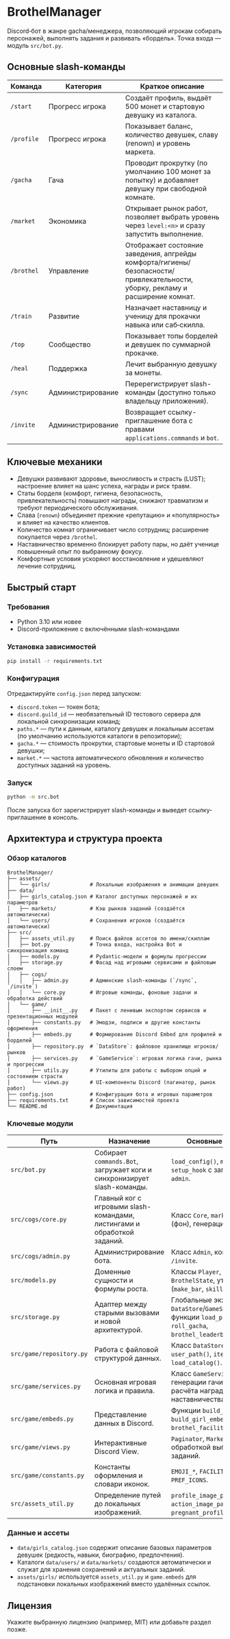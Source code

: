 # BrothelManager

Discord‑бот в жанре gacha/менеджера, позволяющий игрокам собирать персонажей, выполнять задания и развивать «бордель». Точка входа — модуль `src/bot.py`.

## Основные slash-команды

| Команда | Категория | Краткое описание |
| --- | --- | --- |
| `/start` | Прогресс игрока | Создаёт профиль, выдаёт 500 монет и стартовую девушку из каталога. |
| `/profile` | Прогресс игрока | Показывает баланс, количество девушек, славу (renown) и уровень маркета. |
| `/gacha` | Гача | Проводит прокрутку (по умолчанию 100 монет за попытку) и добавляет девушку при свободной комнате. |
| `/market` | Экономика | Открывает рынок работ, позволяет выбрать уровень через `level:<n>` и сразу запустить выполнение. |
| `/brothel` | Управление | Отображает состояние заведения, апгрейды комфорта/гигиены/безопасности/привлекательности, уборку, рекламу и расширение комнат. |
| `/train` | Развитие | Назначает наставницу и ученицу для прокачки навыка или саб‑скилла. |
| `/top` | Сообщество | Показывает топы борделей и девушек по суммарной прокачке. |
| `/heal` | Поддержка | Лечит выбранную девушку за монеты. |
| `/sync` | Администрирование | Перерегистрирует slash-команды (доступно только владельцу приложения). |
| `/invite` | Администрирование | Возвращает ссылку-приглашение бота с правами `applications.commands` и `bot`. |

## Ключевые механики

- Девушки развивают здоровье, выносливость и страсть (LUST); настроение влияет на шанс успеха, награды и риск травм.
- Статы борделя (комфорт, гигиена, безопасность, привлекательность) повышают награды, снижают травматизм и требуют периодического обслуживания.
- Слава (`renown`) объединяет прежние «репутацию» и «популярность» и влияет на качество клиентов.
- Количество комнат ограничивает число сотрудниц; расширение покупается через `/brothel`.
- Наставничество временно блокирует работу пары, но даёт ученице повышенный опыт по выбранному фокусу.
- Комфортные условия ускоряют восстановление и удешевляют лечение сотрудниц.

## Быстрый старт

### Требования

- Python 3.10 или новее
- Discord-приложение с включёнными slash-командами

### Установка зависимостей

```bash
pip install -r requirements.txt
```

### Конфигурация

Отредактируйте `config.json` перед запуском:

- `discord.token` — токен бота;
- `discord.guild_id` — необязательный ID тестового сервера для локальной синхронизации команд;
- `paths.*` — пути к данным, каталогу девушек и локальным ассетам (по умолчанию используются каталоги в репозитории);
- `gacha.*` — стоимость прокрутки, стартовые монеты и ID стартовой девушки;
- `market.*` — частота автоматического обновления и количество доступных заданий на уровень.

### Запуск

```bash
python -m src.bot
```

После запуска бот зарегистрирует slash-команды и выведет ссылку-приглашение в консоль.

## Архитектура и структура проекта

### Обзор каталогов

```
BrothelManager/
├── assets/
│   └── girls/             # Локальные изображения и анимации девушек
├── data/
│   ├── girls_catalog.json # Каталог доступных персонажей и их параметров
│   ├── markets/           # Кэш рынков заданий (создаётся автоматически)
│   └── users/             # Сохранения игроков (создаётся автоматически)
├── src/
│   ├── assets_util.py     # Поиск файлов ассетов по имени/скиллам
│   ├── bot.py             # Точка входа, настройка Bot и синхронизация команд
│   ├── models.py          # Pydantic-модели и формулы прогрессии
│   ├── storage.py         # Фасад над игровыми сервисами и файловым слоем
│   ├── cogs/
│   │   ├── admin.py       # Админские slash-команды (`/sync`, `/invite`)
│   │   └── core.py        # Игровые команды, фоновые задачи и обработка действий
│   └── game/
│       ├── __init__.py    # Пакет с ленивым экспортом сервисов и презентационных модулей
│       ├── constants.py   # Эмодзи, подписи и другие константы оформления
│       ├── embeds.py      # Формирование Discord Embed для профилей и борделей
│       ├── repository.py  # `DataStore`: файловое хранилище игроков/рынков
│       ├── services.py    # `GameService`: игровая логика гачи, рынка и прогрессии
│       ├── utils.py       # Утилиты для работы с выбором опций и состоянием страсти
│       └── views.py       # UI-компоненты Discord (пагинатор, рынок работ)
├── config.json            # Конфигурация бота и игровых параметров
├── requirements.txt       # Список зависимостей проекта
└── README.md              # Документация
```

### Ключевые модули

| Путь | Назначение | Основные элементы |
| --- | --- | --- |
| `src/bot.py` | Собирает `commands.Bot`, загружает коги и синхронизирует slash-команды. | `load_config()`, `main()`, `setup_hook` с загрузкой `core` и `admin`. |
| `src/cogs/core.py` | Главный ког с игровыми slash-командами, листингами и обработкой заданий. | Класс `Core`, `market_refresher` (фон), генерация Embed и UI. |
| `src/cogs/admin.py` | Администрирование бота. | Класс `Admin`, команды `/sync` и `/invite`. |
| `src/models.py` | Доменные сущности и формулы роста. | Классы `Player`, `Girl`, `BrothelState`, утилиты опыта (`make_bar`, `skill_xp_threshold`). |
| `src/storage.py` | Адаптер между старыми вызовами и новой архитектурой. | Глобальные экземпляры `DataStore`/`GameService`, функции `load_player`, `roll_gacha`, `brothel_leaderboard`. |
| `src/game/repository.py` | Работа с файловой структурой данных. | Класс `DataStore`, методы `user_path()`, `iter_user_ids()`, `load_catalog()`. |
| `src/game/services.py` | Основная игровая логика и правила. | Класс `GameService`, методы генерации гачи, рынка, расчёта наград и наставничества. |
| `src/game/embeds.py` | Представление данных в Discord. | Функции `build_brothel_embed`, `build_girl_embed`, `brothel_facility_lines`. |
| `src/game/views.py` | Интерактивные Discord View. | `Paginator`, `MarketWorkView` с обработкой выбора девушек и заданий. |
| `src/game/constants.py` | Константы оформления и словари иконок. | `EMOJI_*`, `FACILITY_INFO`, `PREF_ICONS`. |
| `src/assets_util.py` | Определение путей до локальных изображений. | `profile_image_path()`, `action_image_path()`, `pregnant_profile_image_path()`. |

### Данные и ассеты

- `data/girls_catalog.json` содержит описание базовых параметров девушек (редкость, навыки, биографию, предпочтения).
- Каталоги `data/users/` и `data/markets/` создаются автоматически и служат для хранения сохранений и актуальных заданий.
- `assets/girls/` используется `assets_util.py` и `game.embeds` для подстановки локальных изображений вместо удалённых ссылок.

## Лицензия

Укажите выбранную лицензию (например, MIT) или добавьте раздел позже.
